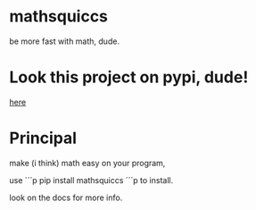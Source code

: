 # mathsquiccs
be more fast with math, dude.

# Look this project on pypi, dude!
[here](youtube.com)

# Principal
make (i think) math easy on your program,

use
´´´p
pip install mathsquiccs
´´´p
to install.

look on the docs for more info.
